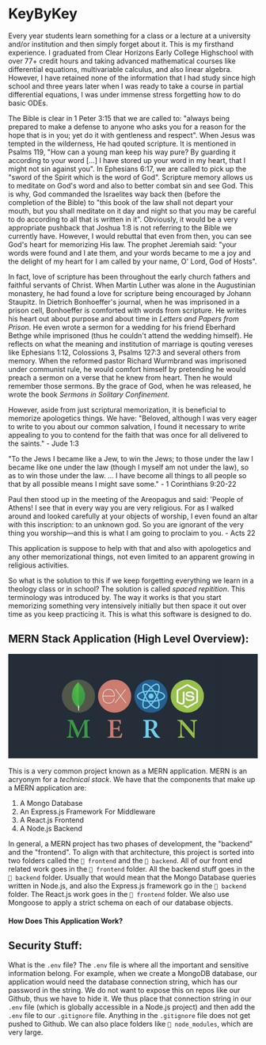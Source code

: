 # KeyByKey
Every year students learn something for a class or a lecture at a university and/or institution and then simply forget about it. This is my firsthand experience. I graduated from Clear Horizons Early College Highschool with over 77+ credit hours and taking advanced mathematical courses like differential equations, multivariable calculus, and also linear algebra. However, I have retained none of the information that I had study since high school and three years later when I was ready to take a course in partial differential equations, I was under immense stress forgetting how to do basic ODEs.

The Bible is clear in 1 Peter 3:15 that we are called to: "always being prepared to make a defense to anyone who asks you for a reason for the hope that is in you; yet do it with gentleness and respect". When Jesus was tempted in the wilderness, He had qouted scripture. It is mentioned in Psalms 119, "How can a young man keep his way pure? By guarding it according to your word [...] I have stored up your word in my heart, that I might not sin against you". In Ephesians 6:17, we are called to pick up the "sword of the Spirit which is the word of God". Scripture memory allows us to meditate on God's word and also to better combat sin and see God. This is why, God commanded the Israelites way back then (before the completion of the Bible) to "this book of the law shall not depart your mouth, but you shall meditate on it day and night so that you may be careful to do according to all that is written in it". Obviously, it would be a very appropriate pushback that Joshua 1:8 is not referring to the Bible we currently have. However, I would rebuttal that even from then, you can see God's heart for memorizing His law. The prophet Jeremiah said: "your words were found and I ate them, and your words became to me a joy and the delight of my heart for I am called by your name, O' Lord, God of Hosts".

In fact, love of scripture has been throughout the early church fathers and faithful servants of Christ. When Martin Luther was alone in the Augustinian monastery, he had found a love for scripture being encouraged by Johann Staupitz. In Dietrich Bonhoeffer's journal, when he was imprisoned in a prison cell, Bonhoeffer is comforted with words from scripture. He writes his heart out about purpose and about time in *Letters and Papers from Prison*. He even wrote a sermon for a wedding for his friend Eberhard Bethge while imprisoned (thus he couldn't attend the wedding himself). He reflects on what the meaning and institution of marriage is qouting vereses like Ephesians 1:12, Colossions 3, Psalms 127:3 and several others from memory. When the reformed pastor Richard Wurmbrand was imprisoned under communist rule, he would comfort himself by pretending he would preach a sermon on a verse that he knew from heart. Then he would remember those sermons. By the grace of God, when he was released, he wrote the book *Sermons in Solitary Confinement*.

However, aside from just scriptural memorization, it is beneficial to memorize apologetics things. We have: "Beloved, although I was very eager to write to you about our common salvation, I found it necessary to write appealing to you to contend for the faith that was once for all delivered to the saints." - Jude 1:3

"To the Jews I became like a Jew, to win the Jews; to those under the law I became like one under the law (though I myself am not under the law), so as to win those under the law. ... I have become all things to all people so that by all possible means I might save some." - 1 Corinthians 9:20-22

Paul then stood up in the meeting of the Areopagus and said: 'People of Athens! I see that in every way you are very religious. For as I walked around and looked carefully at your objects of worship, I even found an altar with this inscription: to an unknown god. So you are ignorant of the very thing you worship—and this is what I am going to proclaim to you. - Acts 22

This application is suppose to help with that and also with apologetics and any other memorizational things, not even limited to an apparent growing in religious activities.

So what is the solution to this if we keep forgetting everything we learn in a theology class or in school? The solution is called *spaced repitition*. This terminology was introduced by. The way it works is that you start memorizing something very intensively initially but then space it out over time as you keep practicing it. This is what this software is designed to do.

## MERN Stack Application (High Level Overview):
![Mern Stack Image](./frontend/public/MERN%20Logo.jpg)

This is a very common project known as a MERN application. MERN is an acryonym for a *technical stack*. We have that the components that make up a MERN application are:
1. A Mongo Database
2. An Express.js Framework For Middleware
3. A React.js Frontend
4. A Node.js Backend

In general, a MERN project has two phases of development, the "backend" and the "frontend". To align with that architecture, this project is sorted into two folders called the `📁 frontend` and the `📁 backend`. All of our front end related work goes in the `📁 frontend` folder. All the backend stuff goes in the `📁 backend` folder. Usually that would mean that the Mongo Database queries written in Node.js, and also the Express.js framework go in the `📁 backend` folder. The React.js work goes in the `📁 frontend` folder. We also use Mongoose to apply a strict schema on each of our database objects.

#### How Does This Application Work?


## Security Stuff:
What is the `.env` file? The `.env` file is where all the important and sensitive information belong. For example, when we create a MongoDB database, our application would need the database connection string, which has our password in the string. We do not want to expose this on repos like our Github, thus we have to hide it. We thus place that connection string in our `.env` file (which is globally accessible in a Node.js project) and then add the `.env` file to our `.gitignore` file. Anything in the `.gitignore` file does not get pushed to Github. We can also place folders like `📁 node_modules`, which are very large.